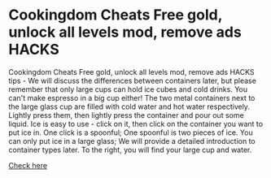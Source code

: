# Cookingdom Cheats Free gold, unlock all levels mod, remove ads HACKS

Cookingdom Cheats Free gold, unlock all levels mod, remove ads HACKS tips - We will discuss the differences between containers later, but please remember that only large cups can hold ice cubes and cold drinks. You can't make espresso in a big cup either! The two metal containers next to the large glass cup are filled with cold water and hot water respectively. Lightly press them, then lightly press the container and pour out some liquid. Ice is easy to use - click on it, then click on the container you want to put ice in. One click is a spoonful; One spoonful is two pieces of ice. You can only put ice in a large glass; We will provide a detailed introduction to container types later. To the right, you will find your large cup and water.

[Check here](https://cookingdom.quora.com/about)
